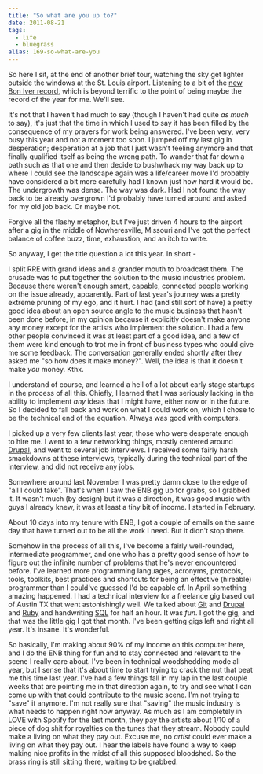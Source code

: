 ```yaml
---
title: "So what are you up to?"
date: 2011-08-21
tags: 
  - life
  - bluegrass
alias: 169-so-what-are-you
---
```


So here I sit, at the end of another brief tour, watching the sky get lighter outside the windows at the St. Louis airport. Listening to a bit of the [new Bon Iver record](http://www.amazon.com/Bon-Iver/dp/B004XE0P5E/ref=sr_1_4?ie=UTF8&qid=1314015521&sr=8-4), which is beyond terrific to the point of being maybe the record of the year for me. We'll see.

It's not that I haven't had much to say (though I haven't had quite *as much* to say), it's just that the time in which I used to say it has been filled by the consequence of my prayers for work being answered. I've been very, very busy this year and not a moment too soon. I jumped off my last gig in desperation; desperation at a job that I just wasn't feeling anymore and that finally qualified itself as being the wrong path. To wander that far down a path such as that one and then decide to bushwhack my way back up to where I could see the landscape again was a life/career move I'd probably have considered a bit more carefully had I known just how hard it would be. The undergrowth was dense. The way was dark. Had I not found the way back to be already overgrown I'd probably have turned around and asked for my old job back. Or maybe not.

Forgive all the flashy metaphor, but I've just driven 4 hours to the airport after a gig in the middle of Nowheresville, Missouri and I've got the perfect balance of coffee buzz, time, exhaustion, and an itch to write.

So anyway, I get the title question a lot this year. In short - 

I split RRE with grand ideas and a grander mouth to broadcast them. The crusade was to put together the solution to the music industries problem. Because there weren't enough smart, capable, connected people working on the issue already, apparently. Part of last year's journey was a pretty extreme pruning of my ego, and it hurt. I had (and still sort of have) a pretty good idea about an open source angle to the music business that hasn't been done before, in my opinion because it explicitly doesn't make anyone any money except for the artists who implement the solution. I had a few other people convinced it was at least part of a good idea, and a few of them were kind enough to trot me in front of business types who could give me some feedback. The conversation generally ended shortly after they asked me "so how does it make money?". Well, the idea is that it doesn't make *you* money. Kthx.

I understand of course, and learned a hell of a lot about early stage startups in the process of all this. Chiefly, I learned that I was seriously lacking in the ability to implement *any* ideas that I might have, either now or in the future. So I decided to fall back and work on what I could work on, which I chose to be the technical end of the equation. Always was good with computers.

I picked up a very few clients last year, those who were desperate enough to hire me. I went to a few networking things, mostly centered around [Drupal](posts/ignored-dinosaurs-part-3), and went to several job interviews. I received some fairly harsh smackdowns at these interviews, typically during the technical part of the interview, and did not receive any jobs.

Somewhere around last November I was pretty damn close to the edge of "all I could take". That's when I saw the ENB gig up for grabs, so I grabbed it. It wasn't much (by design) but it was a direction, it was good music with guys I already knew, it was at least a tiny bit of income. I started in February.

About 10 days into my tenure with ENB, I got a couple of emails on the same day that have turned out to be all the work I need. But it didn't stop there.

Somehow in the process of all this, I've become a fairly well-rounded, intermediate programmer, and one who has a pretty good sense of how to figure out the infinite number of problems that he's never encountered before. I've learned more programming languages, acronyms, protocols, tools, toolkits, best practices and shortcuts for being an effective (hireable) programmer than I could've guessed I'd be capable of. In April something amazing happened. I had a technical interview for a freelance gig based out of Austin TX that went astonishingly well. We talked about [Git](http://git-scm.com/) and [Drupal](http://drupal.org/) and [Ruby](http://www.ruby-lang.org/en/) and handwriting [SQL](http://en.wikipedia.org/wiki/SQL) for half an hour. It was *fun*. I got the gig, and that was the little gig I got that month. I've been getting gigs left and right all year. It's insane. It's wonderful.

So basically, I'm making about 90% of my income on this computer here, and I do the ENB thing for fun and to stay connected and relevant to the scene I really care about. I've been in technical woodshedding mode all year, but I sense that it's about time to start trying to crack the nut that beat me this time last year. I've had a few things fall in my lap in the last couple weeks that are pointing me in that direction again, to try and see what I can come up with that could contribute to the music scene. I'm not trying to "save" it anymore. I'm not really sure that "saving" the music industry is what needs to happen right now anyway. As much as I am completely in LOVE with Spotify for the last month, they pay the artists about 1/10 of a piece of dog shit for royalties on the tunes that they stream. Nobody could make a living on what they pay out. Excuse me, no *artist* could ever make a living on what they pay out. I hear the labels have found a way to keep making nice profits in the midst of all this supposed bloodshed. So the brass ring is still sitting there, waiting to be grabbed. 